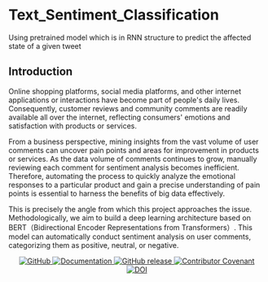 # Text_Sentiment_Classification
Using pretrained model which is in RNN structure to predict the affected state of a given tweet

## Introduction
Online shopping platforms, social media platforms, and other internet applications or interactions have become part of people's daily lives. Consequently, customer reviews and community comments are readily available all over the internet, reflecting consumers' emotions and satisfaction with products or services.

From a business perspective, mining insights from the vast volume of user comments can uncover pain points and areas for improvement in products or services. As the data volume of comments continues to grow, manually reviewing each comment for sentiment analysis becomes inefficient. Therefore, automating the process to quickly analyze the emotional responses to a particular product and gain a precise understanding of pain points is essential to harness the benefits of big data effectively.

This is precisely the angle from which this project approaches the issue. Methodologically, we aim to build a deep learning architecture based on BERT（Bidirectional Encoder Representations from Transformers）. This model can automatically conduct sentiment analysis on user comments, categorizing them as positive, neutral, or negative.

<p align="center">
    <a href="https://circleci.com/gh/huggingface/transformers">
    </a>
    <a href="https://github.com/huggingface/transformers/blob/main/LICENSE">
        <img alt="GitHub" src="https://img.shields.io/github/license/huggingface/transformers.svg?color=blue">
    </a>
    <a href="https://huggingface.co/docs/transformers/index">
        <img alt="Documentation" src="https://img.shields.io/website/http/huggingface.co/docs/transformers/index.svg?down_color=red&down_message=offline&up_message=online">
    </a>
    <a href="https://github.com/huggingface/transformers/releases">
        <img alt="GitHub release" src="https://img.shields.io/github/release/huggingface/transformers.svg">
    </a>
    <a href="https://github.com/huggingface/transformers/blob/main/CODE_OF_CONDUCT.md">
        <img alt="Contributor Covenant" src="https://img.shields.io/badge/Contributor%20Covenant-v2.0%20adopted-ff69b4.svg">
    </a>
    <a href="https://zenodo.org/badge/latestdoi/155220641"><img src="https://zenodo.org/badge/155220641.svg" alt="DOI"></a>
</p>
